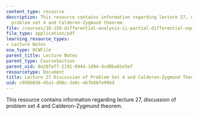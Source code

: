```yaml
---
content_type: resource
description: This resource contains information regarding lecture 27, discussion of
  problem set 4 and Calderon-Zygmund theorem.
file: /courses/18-156-differential-analysis-ii-partial-differential-equations-and-fourier-analysis-spring-2016/c956b03645a1d98c3e8ceb7b86fe996d_MIT18_156S16_lec27.pdf
file_type: application/pdf
learning_resource_types:
- Lecture Notes
ocw_type: OCWFile
parent_title: Lecture Notes
parent_type: CourseSection
parent_uid: 0a287af7-2191-694d-1d94-dcd0ba01e5ef
resourcetype: Document
title: Lecture 27 Discussion of Problem Set 4 and Calderon-Zygmund Theorem
uid: c956b036-45a1-d98c-3e8c-eb7b86fe996d
---
```

This resource contains information regarding lecture 27, discussion of problem set 4 and Calderon-Zygmund theorem.

